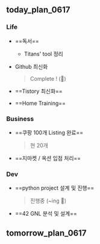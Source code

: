 ## today_plan_0617



### Life

- ==독서==

  - Titans' tool 정리

- Github 최신화

  >   Complete ! (🐥)

- ==Tistory 최신화==

- ==Home Training==



### Business

- ==쿠팡 100개 Listing 완료==

  > 현 20개

- ==지마켓 / 옥션 입점 처리==



### Dev

- ==python project 설계 및 진행==

  > 진행중 (~ing 🐣)
  
- ==42 GNL 분석 및 설계==



## tomorrow_plan_0617




